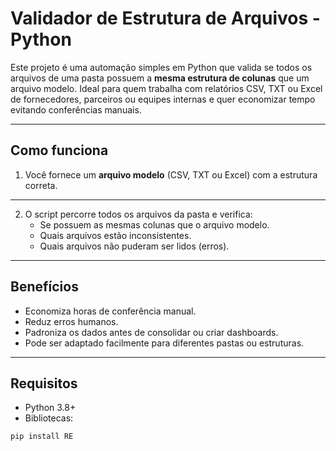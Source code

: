 # Validador de Estrutura de Arquivos - Python

Este projeto é uma automação simples em Python que valida se todos os arquivos de uma pasta possuem a **mesma estrutura de colunas** que um arquivo modelo. Ideal para quem trabalha com
relatórios CSV, TXT ou Excel de fornecedores, parceiros ou equipes internas e quer economizar tempo evitando conferências manuais.

---

## **Como funciona**

1. Você fornece um **arquivo modelo** (CSV, TXT ou Excel) com a estrutura correta.  

---
2. O script percorre todos os arquivos da pasta e verifica:  
   - Se possuem as mesmas colunas que o arquivo modelo.  
   - Quais arquivos estão inconsistentes.  
   - Quais arquivos não puderam ser lidos (erros).  

---

## **Benefícios**

- Economiza horas de conferência manual.  
- Reduz erros humanos.  
- Padroniza os dados antes de consolidar ou criar dashboards.  
- Pode ser adaptado facilmente para diferentes pastas ou estruturas.

---

## **Requisitos**

- Python 3.8+  
- Bibliotecas:
```bash
pip install RE
